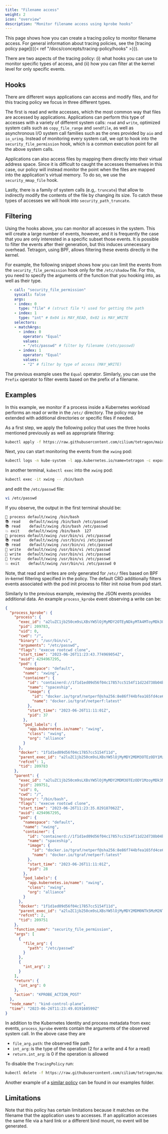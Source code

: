 ```yaml
---
title: "Filename access"
weight: 2
icon: "overview"
description: "Monitor filename access using kprobe hooks"
---
```


This page shows how you can create a tracing policy to monitor filename access. For general
information about tracing policies, see the [tracing policy page]({{< ref
"/docs/concepts/tracing-policy/hooks" >}}).

There are two aspects of the tracing policy: (i) what hooks you can use to monitor specific types of
access, and (ii) how you can filter at the kernel level for only specific events. 

## Hooks

There are different ways applications can access and modify files, and for this tracing policy we
focus in three different types.

The first is read and write accesses, which the most common way that files are accessed by
applications.  Applications can perform this type of accesses with a variety of different system
calls:  `read` and `write`, optimized system calls such as `copy_file_range` and `sendfile`, as well
as asynchronous I/O system call families such as the ones provided by `aio` and `io_uring`. Instead
of monitoring every system call, we opt to hook into the `security_file_permission` hook, which is a
common execution point for all the above system calls.

Applications can also access files by mapping them directly into their virtual address space. Since
it is difficult to caught the accesses themselves in this case, our policy will instead monitor the
point when the files are mapped into the application's virtual memory. To do so, we use the
`security_mmap_file` hook.

Lastly, there is a family of system calls (e.g,. `truncate`) that allow to indirectly modify the
contents of the file by changing its size. To catch these types of accesses we will hook into
`security_path_truncate`.

## Filtering

Using the hooks above, you can monitor all accesses in the system. This will create a large number
of events,  however, and it is frequently the case that you are only interested in a specific subset
those events. It is possible to filter the events after their generation, but this induces
unnecessary overhead. Tetragon, using BPF, allows filtering these events directly in the kernel.

For example, the following snippet shows how you can limit the events from the
`security_file_permission` hook only for the `/etc/shadow` file. For this, you need to specify the
arguments of the function that you hooking into, as well as their type.

```yaml
  - call: "security_file_permission"
    syscall: false
    args:
    - index: 0
      type: "file" # (struct file *) used for getting the path
    - index: 1
      type: "int" # 0x04 is MAY_READ, 0x02 is MAY_WRITE
    selectors:
    - matchArgs:      
      - index: 0
        operator: "Equal"
        values:
        - "/etc/passwd" # filter by filename (/etc/passwd)
      - index: 1
        operator: "Equal"
        values:
        - "2" # filter by type of access (MAY_WRITE)
```

The previous example uses the `Equal` operator. Similarly, you can use the `Prefix` operator to
filter events based on the prefix of a filename.

## Examples

In this example, we monitor if a process inside a Kubernetes workload performs an read or write in
the `/etc/` directory. The policy may be extended with additional directories or specific files if
needed.

As a first step, we apply the following policy that uses the three hooks mentioned previously as
well as appropriate filtering:

```bash
kubectl apply -f https://raw.githubusercontent.com/cilium/tetragon/main/examples/tracingpolicy/filename_monitoring.yaml
```

Next, you can start monitoring the events from the `xwing` pod:

```bash
kubectl logs -n kube-system -l app.kubernetes.io/name=tetragon -c export-stdout -f | tetra getevents -o compact --namespace default --pod xwing
```

In another terminal, `kubectl exec` into the `xwing` pod:

```bash
kubectl exec -it xwing -- /bin/bash
```

and edit the `/etc/passwd` file:

```bash
vi /etc/passwd
```

If you observe, the output in the first terminal should be:

```bash
🚀 process default/xwing /bin/bash
📚 read    default/xwing /bin/bash /etc/passwd
📚 read    default/xwing /bin/bash /etc/passwd
💥 exit    default/xwing /bin/bash  127
🚀 process default/xwing /usr/bin/vi /etc/passwd
📚 read    default/xwing /usr/bin/vi /etc/passwd
📚 read    default/xwing /usr/bin/vi /etc/passwd
📝 write   default/xwing /usr/bin/vi /etc/passwd
📝 write   default/xwing /usr/bin/vi /etc/passwd
📝 trunc   default/xwing /usr/bin/vi /etc/passwd
💥 exit    default/xwing /usr/bin/vi /etc/passwd 0
```

Note, that read and writes are only generated for `/etc/` files based on BPF in-kernel filtering
specified in the policy. The default CRD additionally filters events associated with the pod init
process to filter init noise from pod start.

Similarly to the previous example, reviewing the JSON events provides additional data. An example
`process_kprobe` event observing a write can be:

```json
{
  "process_kprobe": {
    "process": {
      "exec_id": "a2luZC1jb250cm9sLXBsYW5lOjMyMDY2OTEyNDkyMTA4MToyMDk3ODM=",
      "pid": 209783,
      "uid": 0,
      "cwd": "/",
      "binary": "/usr/bin/vi",
      "arguments": "/etc/passwd",
      "flags": "execve rootcwd clone",
      "start_time": "2023-06-26T11:23:43.774969054Z",
      "auid": 4294967295,
      "pod": {
        "namespace": "default",
        "name": "xwing",
        "container": {
          "id": "containerd://1f1d1ed09d56f04c17857cc5154f11d22d738b04b28941accd08569183caa4b5",
          "name": "spaceship",
          "image": {
            "id": "docker.io/tgraf/netperf@sha256:8e86f744bfea165fd4ce68caa05abc96500f40130b857773186401926af7e9e6",
            "name": "docker.io/tgraf/netperf:latest"
          },
          "start_time": "2023-06-26T11:11:01Z",
          "pid": 37
        },
        "pod_labels": {
          "app.kubernetes.io/name": "xwing",
          "class": "xwing",
          "org": "alliance"
        }
      },
      "docker": "1f1d1ed09d56f04c17857cc5154f11d",
      "parent_exec_id": "a2luZC1jb250cm9sLXBsYW5lOjMyMDY2MDM3OTEzODY1MzoyMDk3NTE=",
      "refcnt": 1,
      "tid": 209783
    },
    "parent": {
      "exec_id": "a2luZC1jb250cm9sLXBsYW5lOjMyMDY2MDM3OTEzODY1MzoyMDk3NTE=",
      "pid": 209751,
      "uid": 0,
      "cwd": "/",
      "binary": "/bin/bash",
      "flags": "execve rootcwd clone",
      "start_time": "2023-06-26T11:23:35.029187062Z",
      "auid": 4294967295,
      "pod": {
        "namespace": "default",
        "name": "xwing",
        "container": {
          "id": "containerd://1f1d1ed09d56f04c17857cc5154f11d22d738b04b28941accd08569183caa4b5",
          "name": "spaceship",
          "image": {
            "id": "docker.io/tgraf/netperf@sha256:8e86f744bfea165fd4ce68caa05abc96500f40130b857773186401926af7e9e6",
            "name": "docker.io/tgraf/netperf:latest"
          },
          "start_time": "2023-06-26T11:11:01Z",
          "pid": 28
        },
        "pod_labels": {
          "app.kubernetes.io/name": "xwing",
          "class": "xwing",
          "org": "alliance"
        }
      },
      "docker": "1f1d1ed09d56f04c17857cc5154f11d",
      "parent_exec_id": "a2luZC1jb250cm9sLXBsYW5lOjMyMDY2MDM0NTk5MzM2NToyMDk3NDE=",
      "refcnt": 2,
      "tid": 209751
    },
    "function_name": "security_file_permission",
    "args": [
      {
        "file_arg": {
          "path": "/etc/passwd"
        }
      },
      {
        "int_arg": 2
      }
    ],
    "return": {
      "int_arg": 0
    },
    "action": "KPROBE_ACTION_POST"
  },
  "node_name": "kind-control-plane",
  "time": "2023-06-26T11:23:49.019160599Z"
}
```

In addition to the Kubernetes Identity
and process metadata from exec events, `process_kprobe` events contain
the arguments of the observed system call. In the above case they are

- `file_arg.path`: the observed file path
- `int_arg`: is the type of the operation (2 for a write and 4 for a read)
- `return.int_arg`: is 0 if the operation is allowed

To disable the `TracingPolicy` run:

```bash
kubectl delete -f https://raw.githubusercontent.com/cilium/tetragon/main/examples/tracingpolicy/filename_monitoring.yaml
```

Another example of a [similar
policy](https://raw.githubusercontent.com/cilium/tetragon/main/examples/tracingpolicy/filename_monitoring_filtered.yaml)
can be found in our examples folder.

##  Limitations

Note that this policy has certain limitations because it matches on the filename that the
application uses to accesses. If an application accesses the same file via a hard link or a
different bind mount, no event will be generated.
